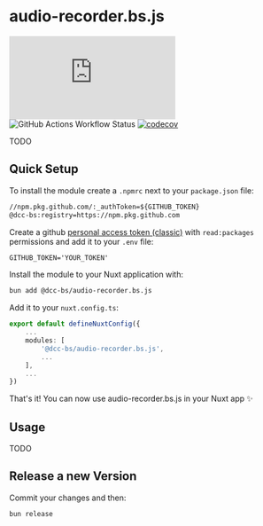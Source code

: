 # audio-recorder.bs.js

![GitHub package.json version](https://img.shields.io/github/package-json/v/DCC-BS/audio-recorder.bs.js)
![GitHub Actions Workflow Status](https://img.shields.io/github/actions/workflow/status/DCC-BS/audio-recorder.bs.js/publish.yml)
[![codecov](https://codecov.io/gh/DCC-BS/audio-recorder.bs.js/graph/badge.svg?token=3PBNL8OR24)](https://codecov.io/gh/DCC-BS/audio-recorder.bs.js)

TODO

## Quick Setup

To install the module create a `.npmrc` next to your `package.json` file:

```txt
//npm.pkg.github.com/:_authToken=${GITHUB_TOKEN}
@dcc-bs:registry=https://npm.pkg.github.com
```

Create a github [personal access token (classic)](https://github.com/settings/tokens/new) with `read:packages` permissions and add it to your `.env` file:

```txt
GITHUB_TOKEN='YOUR_TOKEN'
```

Install the module to your Nuxt application with:

```bash
bun add @dcc-bs/audio-recorder.bs.js
```

Add it to your `nuxt.config.ts`:
```ts
export default defineNuxtConfig({
    ...
    modules: [
        '@dcc-bs/audio-recorder.bs.js',
        ...
    ],
    ...
})
```

That's it! You can now use audio-recorder.bs.js in your Nuxt app ✨

## Usage

TODO

## Release a new Version
Commit your changes and then:
```sh
bun release
```